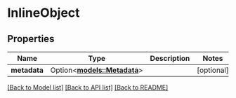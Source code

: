 # InlineObject

## Properties

Name | Type | Description | Notes
------------ | ------------- | ------------- | -------------
**metadata** | Option<[**models::Metadata**](Metadata.md)> |  | [optional]

[[Back to Model list]](../README.md#documentation-for-models) [[Back to API list]](../README.md#documentation-for-api-endpoints) [[Back to README]](../README.md)


